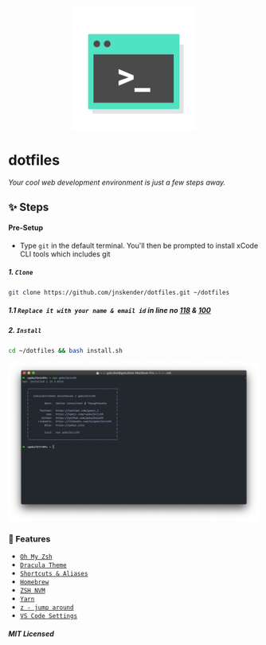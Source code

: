 <p align="center"><img src="https://raw.githubusercontent.com/jnskender/dotfiles/master/logo.png" width="250" height="250"/></p>

# dotfiles

_Your cool web development environment is just a few steps away._

## ✨ Steps

#### Pre-Setup

- Type ````git```` in the default terminal. You'll then be prompted to install xCode CLI tools which includes git

##### 1. `Clone`

```bash
git clone https://github.com/jnskender/dotfiles.git ~/dotfiles
```

##### 1.1 `Replace it with your name & email id` in line no [118](https://github.com/jnskender/dotfiles/blob/master/install.sh#L118) & [100](https://github.com/jnskender/dotfiles/blob/master/install.sh#L100)

##### 2. `Install`

```bash
cd ~/dotfiles && bash install.sh
```

<img src="https://raw.githubusercontent.com/jnskender/dotfiles/master/screenshoot.png" alt="screenshot"/>

### 💅 Features

- [`Oh My Zsh`](https://github.com/robbyrussell/oh-my-zsh)
- [`Dracula Theme`](https://draculatheme.com/zsh/)
- [`Shortcuts & Aliases`](./docs/Aliases.md)
- [`Homebrew`](http://brew.sh/)
- [`ZSH NVM`](https://github.com/lukechilds/zsh-nvm)
- [`Yarn`](https://yarnpkg.com/)
- [`z - jump around`](https://github.com/robbyrussell/oh-my-zsh/tree/master/plugins/z)
- [`VS Code Settings`](./vscode)

##### MIT Licensed
